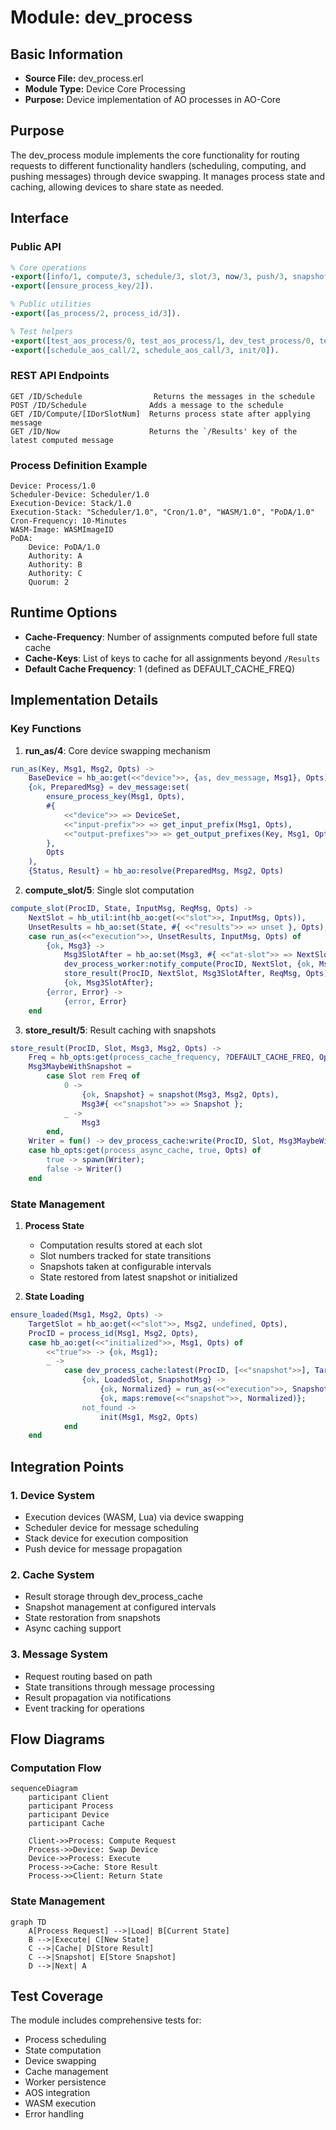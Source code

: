 # Module: dev_process

## Basic Information
- **Source File:** dev_process.erl
- **Module Type:** Device Core Processing
- **Purpose:** Device implementation of AO processes in AO-Core

## Purpose

The dev_process module implements the core functionality for routing requests to different functionality handlers (scheduling, computing, and pushing messages) through device swapping. It manages process state and caching, allowing devices to share state as needed.

## Interface

### Public API

```erlang
% Core operations
-export([info/1, compute/3, schedule/3, slot/3, now/3, push/3, snapshot/3]).
-export([ensure_process_key/2]).

% Public utilities
-export([as_process/2, process_id/3]).

% Test helpers
-export([test_aos_process/0, test_aos_process/1, dev_test_process/0, test_wasm_process/1]).
-export([schedule_aos_call/2, schedule_aos_call/3, init/0]).
```

### REST API Endpoints
```
GET /ID/Schedule                Returns the messages in the schedule
POST /ID/Schedule              Adds a message to the schedule
GET /ID/Compute/[IDorSlotNum]  Returns process state after applying message
GET /ID/Now                    Returns the `/Results' key of the latest computed message
```

### Process Definition Example
```
Device: Process/1.0
Scheduler-Device: Scheduler/1.0
Execution-Device: Stack/1.0
Execution-Stack: "Scheduler/1.0", "Cron/1.0", "WASM/1.0", "PoDA/1.0"
Cron-Frequency: 10-Minutes
WASM-Image: WASMImageID
PoDA:
    Device: PoDA/1.0
    Authority: A
    Authority: B
    Authority: C
    Quorum: 2
```

## Runtime Options

- **Cache-Frequency**: Number of assignments computed before full state cache
- **Cache-Keys**: List of keys to cache for all assignments beyond `/Results`
- **Default Cache Frequency**: 1 (defined as DEFAULT_CACHE_FREQ)

## Implementation Details

### Key Functions

1. **run_as/4**: Core device swapping mechanism
```erlang
run_as(Key, Msg1, Msg2, Opts) ->
    BaseDevice = hb_ao:get(<<"device">>, {as, dev_message, Msg1}, Opts),
    {ok, PreparedMsg} = dev_message:set(
        ensure_process_key(Msg1, Opts),
        #{
            <<"device">> => DeviceSet,
            <<"input-prefix">> => get_input_prefix(Msg1, Opts),
            <<"output-prefixes">> => get_output_prefixes(Key, Msg1, Opts)
        },
        Opts
    ),
    {Status, Result} = hb_ao:resolve(PreparedMsg, Msg2, Opts)
```

2. **compute_slot/5**: Single slot computation
```erlang
compute_slot(ProcID, State, InputMsg, ReqMsg, Opts) ->
    NextSlot = hb_util:int(hb_ao:get(<<"slot">>, InputMsg, Opts)),
    UnsetResults = hb_ao:set(State, #{ <<"results">> => unset }, Opts),
    case run_as(<<"execution">>, UnsetResults, InputMsg, Opts) of
        {ok, Msg3} ->
            Msg3SlotAfter = hb_ao:set(Msg3, #{ <<"at-slot">> => NextSlot }, Opts),
            dev_process_worker:notify_compute(ProcID, NextSlot, {ok, Msg3SlotAfter}, Opts),
            store_result(ProcID, NextSlot, Msg3SlotAfter, ReqMsg, Opts),
            {ok, Msg3SlotAfter};
        {error, Error} ->
            {error, Error}
    end
```

3. **store_result/5**: Result caching with snapshots
```erlang
store_result(ProcID, Slot, Msg3, Msg2, Opts) ->
    Freq = hb_opts:get(process_cache_frequency, ?DEFAULT_CACHE_FREQ, Opts),
    Msg3MaybeWithSnapshot =
        case Slot rem Freq of
            0 ->
                {ok, Snapshot} = snapshot(Msg3, Msg2, Opts),
                Msg3#{ <<"snapshot">> => Snapshot };
            _ -> 
                Msg3
        end,
    Writer = fun() -> dev_process_cache:write(ProcID, Slot, Msg3MaybeWithSnapshot, Opts) end,
    case hb_opts:get(process_async_cache, true, Opts) of
        true -> spawn(Writer);
        false -> Writer()
    end
```

### State Management

1. **Process State**
   - Computation results stored at each slot
   - Slot numbers tracked for state transitions
   - Snapshots taken at configurable intervals
   - State restored from latest snapshot or initialized

2. **State Loading**
```erlang
ensure_loaded(Msg1, Msg2, Opts) ->
    TargetSlot = hb_ao:get(<<"slot">>, Msg2, undefined, Opts),
    ProcID = process_id(Msg1, Msg2, Opts),
    case hb_ao:get(<<"initialized">>, Msg1, Opts) of
        <<"true">> -> {ok, Msg1};
        _ ->
            case dev_process_cache:latest(ProcID, [<<"snapshot">>], TargetSlot, Opts) of
                {ok, LoadedSlot, SnapshotMsg} ->
                    {ok, Normalized} = run_as(<<"execution">>, SnapshotMsg, normalize, Opts),
                    {ok, maps:remove(<<"snapshot">>, Normalized)};
                not_found ->
                    init(Msg1, Msg2, Opts)
            end
    end
```

## Integration Points

### 1. Device System
- Execution devices (WASM, Lua) via device swapping
- Scheduler device for message scheduling
- Stack device for execution composition
- Push device for message propagation

### 2. Cache System
- Result storage through dev_process_cache
- Snapshot management at configured intervals
- State restoration from snapshots
- Async caching support

### 3. Message System
- Request routing based on path
- State transitions through message processing
- Result propagation via notifications
- Event tracking for operations

## Flow Diagrams

### Computation Flow

```mermaid
sequenceDiagram
    participant Client
    participant Process
    participant Device
    participant Cache

    Client->>Process: Compute Request
    Process->>Device: Swap Device
    Device->>Process: Execute
    Process->>Cache: Store Result
    Process->>Client: Return State
```

### State Management

```mermaid
graph TD
    A[Process Request] -->|Load| B[Current State]
    B -->|Execute| C[New State]
    C -->|Cache| D[Store Result]
    C -->|Snapshot| E[Store Snapshot]
    D -->|Next| A
```

## Test Coverage

The module includes comprehensive tests for:
- Process scheduling
- State computation
- Device swapping
- Cache management
- Worker persistence
- AOS integration
- WASM execution
- Error handling
